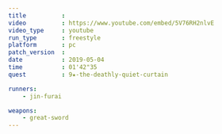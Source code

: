 ```yaml
---
title          :
video          : https://www.youtube.com/embed/5V76RH2nlvE
video_type     : youtube
run_type       : freestyle
platform       : pc
patch_version  :
date           : 2019-05-04
time           : 01'42"35
quest          : 9★-the-deathly-quiet-curtain

runners:
    - jin-furai

weapons:
    - great-sword
---
```

